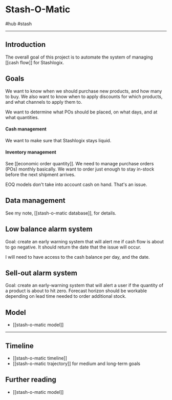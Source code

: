 # Stash-O-Matic
#hub #stash

---
## Introduction
The overall goal of this project is to automate the system of managing [[cash flow]] for Stashlogix. 

## Goals
We want to know when we should purchase new products, and how many to buy. We also want to know when to apply discounts for which products, and what channels to apply them to.

We want to determine what POs should be placed, on what days, and at what quantities. 

#### Cash management
We want to make sure that Stashlogix stays liquid.

#### Inventory management
See [[economic order quantity]]. We need to manage purchase orders (POs) monthly basically. We want to order just enough to stay in-stock before the next shipment arrives.

EOQ models don't take into account cash on hand. That's an issue.

## Data management
See my note, [[stash-o-matic database]], for details.

## Low balance alarm system
Goal: create an early warning system that will alert me if cash flow is about to go negative. It should return the date that the issue will occur.

I will need to have access to the cash balance per day, and the date.

## Sell-out alarm system
Goal: create an early-warning system that will alert a user if the quantity of a product is about to hit zero. Forecast horizon should be workable depending on lead time needed to order additional stock.

## Model 
- [[stash-o-matic model]]

---
## Timeline
- [[stash-o-matic timeline]]
- [[stash-o-matic trajectory]] for medium and long-term goals

## Further reading
- [[stash-o-matic model]]